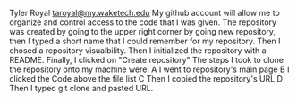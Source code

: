 Tyler
Royal
taroyal@my.waketech.edu
My github  account will allow me to organize and control access to the code that I was given.
The repository was created by going to the upper right corner by going new repository, then I typed a short name that I could remember for my repository. 
Then I chosed a repository visualbility. Then I initialized the repository with a README. Finally, I clicked on "Create repository"
The steps I took to clone the repository onto my machine were:
A  I went to repository's main page
B  I clicked the Code above the file list
C  Then I copied the repository's URL
D  Then I typed git clone and pasted URL.
